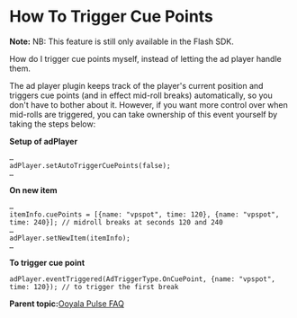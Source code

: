 # How To Trigger Cue Points

**Note:** NB: This feature is still only available in the Flash SDK.

How do I trigger cue points myself, instead of letting the ad player handle them.

The ad player plugin keeps track of the player's current position and triggers cue points \(and in effect mid-roll breaks\) automatically, so you don't have to bother about it. However, if you want more control over when mid-rolls are triggered, you can take ownership of this event yourself by taking the steps below:

**Setup of adPlayer**

```
…
adPlayer.setAutoTriggerCuePoints(false);
…
```

**On new item**

```
…
itemInfo.cuePoints = [{name: "vpspot", time: 120}, {name: "vpspot", time: 240}]; // midroll breaks at seconds 120 and 240
…
adPlayer.setNewItem(itemInfo);
…
```

**To trigger cue point**

```
adPlayer.eventTriggered(AdTriggerType.OnCuePoint, {name: "vpspot", time: 120}); // to trigger the first break
```

**Parent topic:**[Ooyala Pulse FAQ](../../../oadtech/ad_serving/dg/faq_overall.md)

